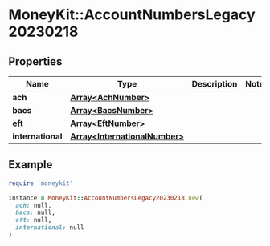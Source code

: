# MoneyKit::AccountNumbersLegacy20230218

## Properties

| Name | Type | Description | Notes |
| ---- | ---- | ----------- | ----- |
| **ach** | [**Array&lt;AchNumber&gt;**](AchNumber.md) |  |  |
| **bacs** | [**Array&lt;BacsNumber&gt;**](BacsNumber.md) |  |  |
| **eft** | [**Array&lt;EftNumber&gt;**](EftNumber.md) |  |  |
| **international** | [**Array&lt;InternationalNumber&gt;**](InternationalNumber.md) |  |  |

## Example

```ruby
require 'moneykit'

instance = MoneyKit::AccountNumbersLegacy20230218.new(
  ach: null,
  bacs: null,
  eft: null,
  international: null
)
```

